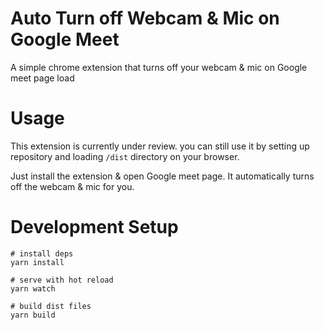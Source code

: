 # Auto Turn off Webcam & Mic on Google Meet
A simple chrome extension that turns off your webcam & mic on Google meet page load

# Usage
This extension is currently under review. you can still use it by setting up repository and loading `/dist` directory on your browser.

Just install the extension & open Google meet page. It automatically turns off the webcam & mic for you.

# Development Setup
```
# install deps
yarn install

# serve with hot reload
yarn watch

# build dist files
yarn build
```